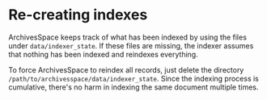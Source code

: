 Re-creating indexes
====================

ArchivesSpace keeps track of what has been indexed by using the files
under `data/indexer_state`.  If these files are missing, the indexer
assumes that nothing has been indexed and reindexes everything.

To force ArchivesSpace to reindex all records, just delete the
directory `/path/to/archivesspace/data/indexer_state`.  Since the
indexing process is cumulative, there's no harm in indexing the same
document multiple times.
